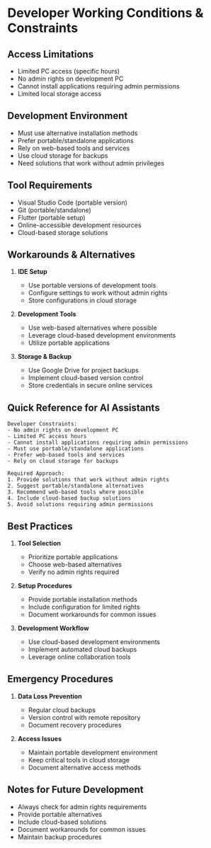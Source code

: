# Developer Working Conditions & Constraints

## Access Limitations
- Limited PC access (specific hours)
- No admin rights on development PC
- Cannot install applications requiring admin permissions
- Limited local storage access

## Development Environment
- Must use alternative installation methods
- Prefer portable/standalone applications
- Rely on web-based tools and services
- Use cloud storage for backups
- Need solutions that work without admin privileges

## Tool Requirements
- Visual Studio Code (portable version)
- Git (portable/standalone)
- Flutter (portable setup)
- Online-accessible development resources
- Cloud-based storage solutions

## Workarounds & Alternatives
1. **IDE Setup**
   - Use portable versions of development tools
   - Configure settings to work without admin rights
   - Store configurations in cloud storage

2. **Development Tools**
   - Use web-based alternatives where possible
   - Leverage cloud-based development environments
   - Utilize portable applications

3. **Storage & Backup**
   - Use Google Drive for project backups
   - Implement cloud-based version control
   - Store credentials in secure online services

## Quick Reference for AI Assistants
```
Developer Constraints:
- No admin rights on development PC
- Limited PC access hours
- Cannot install applications requiring admin permissions
- Must use portable/standalone applications
- Prefer web-based tools and services
- Rely on cloud storage for backups

Required Approach:
1. Provide solutions that work without admin rights
2. Suggest portable/standalone alternatives
3. Recommend web-based tools where possible
4. Include cloud-based backup solutions
5. Avoid solutions requiring admin permissions
```

## Best Practices
1. **Tool Selection**
   - Prioritize portable applications
   - Choose web-based alternatives
   - Verify no admin rights required

2. **Setup Procedures**
   - Provide portable installation methods
   - Include configuration for limited rights
   - Document workarounds for common issues

3. **Development Workflow**
   - Use cloud-based development environments
   - Implement automated cloud backups
   - Leverage online collaboration tools

## Emergency Procedures
1. **Data Loss Prevention**
   - Regular cloud backups
   - Version control with remote repository
   - Document recovery procedures

2. **Access Issues**
   - Maintain portable development environment
   - Keep critical tools in cloud storage
   - Document alternative access methods

## Notes for Future Development
- Always check for admin rights requirements
- Provide portable alternatives
- Include cloud-based solutions
- Document workarounds for common issues
- Maintain backup procedures 